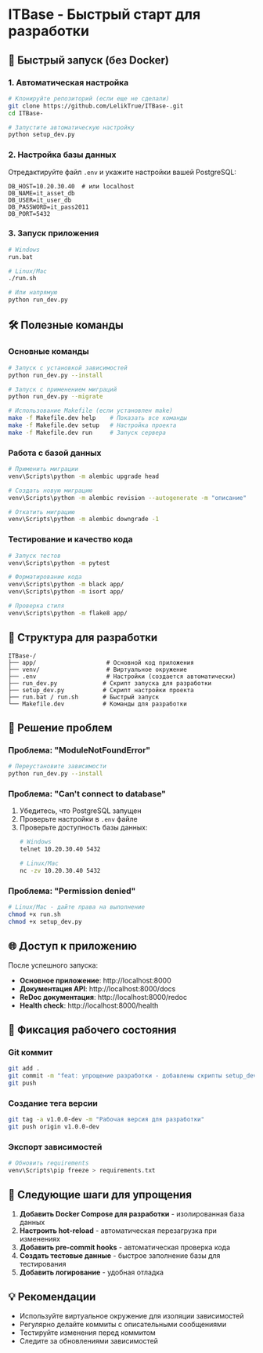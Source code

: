 # ITBase - Быстрый старт для разработки

## 🚀 Быстрый запуск (без Docker)

### 1. Автоматическая настройка
```bash
# Клонируйте репозиторий (если еще не сделали)
git clone https://github.com/LelikTrue/ITBase-.git
cd ITBase-

# Запустите автоматическую настройку
python setup_dev.py
```

### 2. Настройка базы данных
Отредактируйте файл `.env` и укажите настройки вашей PostgreSQL:
```env
DB_HOST=10.20.30.40  # или localhost
DB_NAME=it_asset_db
DB_USER=it_user_db
DB_PASSWORD=it_pass2011
DB_PORT=5432
```

### 3. Запуск приложения
```bash
# Windows
run.bat

# Linux/Mac
./run.sh

# Или напрямую
python run_dev.py
```

## 🛠️ Полезные команды

### Основные команды
```bash
# Запуск с установкой зависимостей
python run_dev.py --install

# Запуск с применением миграций
python run_dev.py --migrate

# Использование Makefile (если установлен make)
make -f Makefile.dev help    # Показать все команды
make -f Makefile.dev setup   # Настройка проекта
make -f Makefile.dev run     # Запуск сервера
```

### Работа с базой данных
```bash
# Применить миграции
venv\Scripts\python -m alembic upgrade head

# Создать новую миграцию
venv\Scripts\python -m alembic revision --autogenerate -m "описание"

# Откатить миграцию
venv\Scripts\python -m alembic downgrade -1
```

### Тестирование и качество кода
```bash
# Запуск тестов
venv\Scripts\python -m pytest

# Форматирование кода
venv\Scripts\python -m black app/
venv\Scripts\python -m isort app/

# Проверка стиля
venv\Scripts\python -m flake8 app/
```

## 📁 Структура для разработки

```
ITBase-/
├── app/                    # Основной код приложения
├── venv/                   # Виртуальное окружение
├── .env                    # Настройки (создается автоматически)
├── run_dev.py             # Скрипт запуска для разработки
├── setup_dev.py           # Скрипт настройки проекта
├── run.bat / run.sh       # Быстрый запуск
└── Makefile.dev           # Команды для разработки
```

## 🔧 Решение проблем

### Проблема: "ModuleNotFoundError"
```bash
# Переустановите зависимости
python run_dev.py --install
```

### Проблема: "Can't connect to database"
1. Убедитесь, что PostgreSQL запущен
2. Проверьте настройки в `.env` файле
3. Проверьте доступность базы данных:
   ```bash
   # Windows
   telnet 10.20.30.40 5432
   
   # Linux/Mac
   nc -zv 10.20.30.40 5432
   ```

### Проблема: "Permission denied"
```bash
# Linux/Mac - дайте права на выполнение
chmod +x run.sh
chmod +x setup_dev.py
```

## 🌐 Доступ к приложению

После успешного запуска:
- **Основное приложение**: http://localhost:8000
- **Документация API**: http://localhost:8000/docs
- **ReDoc документация**: http://localhost:8000/redoc
- **Health check**: http://localhost:8000/health

## 📝 Фиксация рабочего состояния

### Git коммит
```bash
git add .
git commit -m "feat: упрощение разработки - добавлены скрипты setup_dev.py и run_dev.py"
git push
```

### Создание тега версии
```bash
git tag -a v1.0.0-dev -m "Рабочая версия для разработки"
git push origin v1.0.0-dev
```

### Экспорт зависимостей
```bash
# Обновить requirements
venv\Scripts\pip freeze > requirements.txt
```

## 🎯 Следующие шаги для упрощения

1. **Добавить Docker Compose для разработки** - изолированная база данных
2. **Настроить hot-reload** - автоматическая перезагрузка при изменениях
3. **Добавить pre-commit hooks** - автоматическая проверка кода
4. **Создать тестовые данные** - быстрое заполнение базы для тестирования
5. **Добавить логирование** - удобная отладка

## 💡 Рекомендации

- Используйте виртуальное окружение для изоляции зависимостей
- Регулярно делайте коммиты с описательными сообщениями
- Тестируйте изменения перед коммитом
- Следите за обновлениями зависимостей